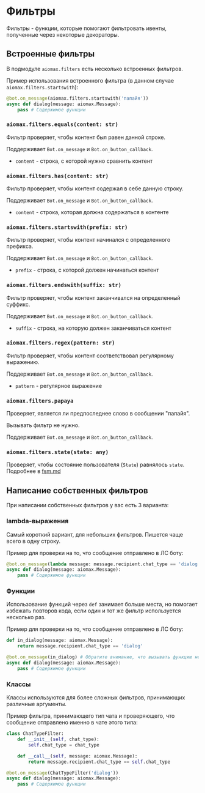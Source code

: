 # Фильтры

Фильтры - функции, которые помогают фильтровать ивенты, полученные через некоторые декораторы.

## Встроенные фильтры

В подмодуле `aiomax.filters` есть несколько встроенных фильтров.

Пример использования встроенного фильтра (в данном случае `aiomax.filters.startswith`):

```py
@bot.on_message(aiomax.filters.startswith('папайя'))
async def dialog(message: aiomax.Message):
    pass # Содержимое функции
```

### `aiomax.filters.equals(content: str)`

Фильтр проверяет, чтобы контент был равен данной строке.

Поддерживает `Bot.on_message` и `Bot.on_button_callback`.

- `content` - строка, с которой нужно сравнить контент

### `aiomax.filters.has(content: str)`

Фильтр проверяет, чтобы контент содержал в себе данную строку.

Поддерживает `Bot.on_message` и `Bot.on_button_callback`.

- `content` - строка, которая должна содержаться в контенте

### `aiomax.filters.startswith(prefix: str)`

Фильтр проверяет, чтобы контент начинался с определенного префикса.

Поддерживает `Bot.on_message` и `Bot.on_button_callback`.

- `prefix` - строка, с которой должен начинаться контент

### `aiomax.filters.endswith(suffix: str)`

Фильтр проверяет, чтобы контент заканчивался на определенный суффикс.

Поддерживает `Bot.on_message` и `Bot.on_button_callback`.

- `suffix` - строка, на которую должен заканчиваться контент

### `aiomax.filters.regex(pattern: str)`

Фильтр проверяет, чтобы контент соответствовал регулярному выражению.

Поддерживает `Bot.on_message` и `Bot.on_button_callback`.

- `pattern` - регулярное выражение

### `aiomax.filters.papaya`

Проверяет, является ли предпоследнее слово в сообщении "папайя".

Вызывать фильтр не нужно.

Поддерживает `Bot.on_message` и `Bot.on_button_callback`.

### `aiomax.filters.state(state: any)`

Проверяет, чтобы состояние пользователя (`State`) равнялось `state`. Подробнее в [fsm.md](fsm.md)

## Написание собственных фильтров

При написании собственных фильтров у вас есть 3 варианта:

### lambda-выражения

Самый короткий вариант, для небольших фильтров. Пишется чаще всего в одну строку.

Пример для проверки на то, что сообщение отправлено в ЛС боту:

```py
@bot.on_message(lambda message: message.recipient.chat_type == 'dialog')
async def dialog(message: aiomax.Message):
    pass # Содержимое функции
```

### Функции

Использование функций через `def` занимает больше места, но помогает избежать повторов кода, если один и тот же фильтр используется несколько раз.

Пример для проверки на то, что сообщение отправлено в ЛС боту:

```py
def in_dialog(message: aiomax.Message):
    return message.recipient.chat_type == 'dialog'

@bot.on_message(in_dialog) # Обратите внимание, что вызывать функцию не нужно!
async def dialog(message: aiomax.Message):
    pass # Содержимое функции
```

### Классы

Классы используются для более сложных фильтров, принимающих различные аргументы.

Пример фильтра, принимающего тип чата и проверяющего, что сообщение отправлено именно в чате этого типа:

```py
class ChatTypeFilter:
    def __init__(self, chat_type):
        self.chat_type = chat_type

    def __call__(self, message: aiomax.Message):
        return message.recipient.chat_type == self.chat_type

@bot.on_message(ChatTypeFilter('dialog'))
async def dialog(message: aiomax.Message):
    pass # Содержимое функции
```
